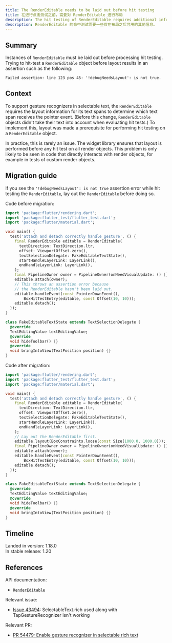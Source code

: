 ```yaml
---
title: The RenderEditable needs to be laid out before hit testing
title: 在进行点击测试之前，需要对 RenderEditable 进行布局
description: The hit testing of RenderEditable requires additional information that is only available after the layout.
description: RenderEditable 的命中测试需要一些仅在布局之后可用的其他信息。
---
```


## Summary

Instances of `RenderEditable` must be laid out before processing hit
testing. Trying to hit-test a `RenderEditable` object before layout
results in an assertion such as the following:

`Failed assertion: line 123 pos 45: '!debugNeedsLayout': is not true.`

## Context

To support gesture recognizers in selectable text, the
`RenderEditable` requires the layout information for its
text spans to determine which text span receives the
pointer event. (Before this change, `RenderEditable` objects 
didn't take their text into account when evaluating hit tests.)
To implement this, layout was made a prerequisite for performing
hit testing on a `RenderEditable` object.

In practice, this is rarely an issue. The widget library
ensures that layout is performed before any hit test on all
render objects. This problem is only likely to be seen in
code that directly interacts with render objects, for
example in tests of custom render objects.

## Migration guide

If you see the `'!debugNeedsLayout': is not true`
assertion error while hit testing the `RenderEditable`,
lay out the `RenderEditable` before doing so.

Code before migration:

```dart
import 'package:flutter/rendering.dart';
import 'package:flutter_test/flutter_test.dart';
import 'package:flutter/material.dart';

void main() {
  test('attach and detach correctly handle gesture', () {
    final RenderEditable editable = RenderEditable(
      textDirection: TextDirection.ltr,
      offset: ViewportOffset.zero(),
      textSelectionDelegate: FakeEditableTextState(),
      startHandleLayerLink: LayerLink(),
      endHandleLayerLink: LayerLink(),
    );
    final PipelineOwner owner = PipelineOwner(onNeedVisualUpdate: () {});
    editable.attach(owner);
    // This throws an assertion error because
    // the RenderEditable hasn't been laid out.
    editable.handleEvent(const PointerDownEvent(),
        BoxHitTestEntry(editable, const Offset(10, 10)));
    editable.detach();
  });
}

class FakeEditableTextState extends TextSelectionDelegate {
  @override
  TextEditingValue textEditingValue;
  @override
  void hideToolbar() {}
  @override
  void bringIntoView(TextPosition position) {}
}
```

Code after migration:

```dart
import 'package:flutter/rendering.dart';
import 'package:flutter_test/flutter_test.dart';
import 'package:flutter/material.dart';

void main() {
  test('attach and detach correctly handle gesture', () {
    final RenderEditable editable = RenderEditable(
      textDirection: TextDirection.ltr,
      offset: ViewportOffset.zero(),
      textSelectionDelegate: FakeEditableTextState(),
      startHandleLayerLink: LayerLink(),
      endHandleLayerLink: LayerLink(),
    );
    // Lay out the RenderEditable first.
    editable.layout(BoxConstraints.loose(const Size(1000.0, 1000.0)));
    final PipelineOwner owner = PipelineOwner(onNeedVisualUpdate: () {});
    editable.attach(owner);
    editable.handleEvent(const PointerDownEvent(),
        BoxHitTestEntry(editable, const Offset(10, 10)));
    editable.detach();
  });
}

class FakeEditableTextState extends TextSelectionDelegate {
  @override
  TextEditingValue textEditingValue;
  @override
  void hideToolbar() {}
  @override
  void bringIntoView(TextPosition position) {}
}
```

## Timeline

Landed in version: 1.18.0<br>
In stable release: 1.20

## References

API documentation:
* [`RenderEditable`][]

Relevant issue:
* [Issue 43494][]: SelectableText.rich used along with
  TapGestureRecognizer isn't working

Relevant PR:
* [PR 54479: Enable gesture recognizer in selectable rich text][]


[Issue 43494]: {{site.repo.flutter}}/issues/43494
[`RenderEditable`]: {{site.api}}/flutter/rendering/RenderEditable-class.html
[PR 54479: Enable gesture recognizer in selectable rich text]: {{site.repo.flutter}}/pull/54479
